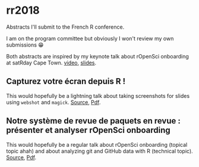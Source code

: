 # rr2018

Abstracts I'll submit to the French R conference.

I am on the program committee but obviously I won't review my own submissions :grin:

Both abstracts are inspired by my keynote talk about rOpenSci onboarding at satRday Cape Town. [video](https://www.youtube.com/watch?v=lZ3deq52qCk), [slides](http://www.masalmon.eu/satrday_keynote/slides).

## Capturez votre écran depuis R !

This would hopefully be a lightning talk about taking screenshots for slides using `webshot` and `magick`. [Source](webshot_lightning.Rmd), [Pdf](webshot_lightning.pdf).

## Notre système de revue de paquets en revue : présenter et analyser rOpenSci onboarding

This would hopefully be a regular talk about rOpenSci onboarding (topical topic ahah) and about analyzing git and GitHub data with R (technical topic). [Source](git_github_regular.Rmd), [Pdf](git_github_regular.pdf).

